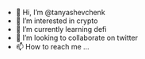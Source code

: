 - 👋 Hi, I’m @tanyashevchenk
- 👀 I’m interested in crypto
- 🌱 I’m currently learning defi
- 💞️ I’m looking to collaborate on twitter
- 📫 How to reach me ...

<!---
tanyashevchenk/tanyashevchenk is a ✨ special ✨ repository because its `README.md` (this file) appears on your GitHub profile.
You can click the Preview link to take a look at your changes.
--->
